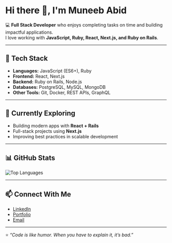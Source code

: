 # Hi there 👋, I'm Muneeb Abid  

💻 **Full Stack Developer** who enjoys completing tasks on time and building impactful applications.  
I love working with **JavaScript, Ruby, React, Next.js, and Ruby on Rails**.  

---

## 🚀 Tech Stack  
- **Languages:** JavaScript (ES6+), Ruby  
- **Frontend:** React, Next.js  
- **Backend:** Ruby on Rails, Node.js  
- **Databases:** PostgreSQL, MySQL, MongoDB  
- **Other Tools:** Git, Docker, REST APIs, GraphQL  

---

## 🌱 Currently Exploring  
- Building modern apps with **React + Rails**  
- Full-stack projects using **Next.js**  
- Improving best practices in scalable development  

---

## 📊 GitHub Stats
![Top Languages](https://github-readme-stats.vercel.app/api/top-langs/?username=muneebrana414&layout=compact&theme=radical)  

---

## 📫 Connect With Me  
- [LinkedIn](https://www.linkedin.com/in/muhammad-muneeb-50628819a)  
- [Portfolio](https://muneebrana414.vercel.app/)  
- [Email](mailto:muneebrana414@gmail.com)  

---

⭐️ _“Code is like humor. When you have to explain it, it’s bad.”_  

<!--
**muneebrana414/muneebrana414** is a ✨ _special_ ✨ repository because its `README.md` (this file) appears on your GitHub profile.

Here are some ideas to get you started:

- 🔭 I’m currently working on ...
- 🌱 I’m currently learning ...
- 👯 I’m looking to collaborate on ...
- 🤔 I’m looking for help with ...
- 💬 Ask me about ...
- 📫 How to reach me: ...
- 😄 Pronouns: ...
- ⚡ Fun fact: ...
-->
